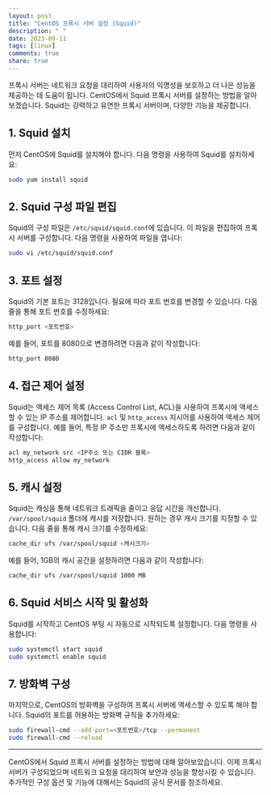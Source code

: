 ```yaml
---
layout: post
title: "CentOS 프록시 서버 설정 (Squid)"
description: " "
date: 2023-09-11
tags: [linux]
comments: true
share: true
---
```


프록시 서버는 네트워크 요청을 대리하여 사용자의 익명성을 보호하고 더 나은 성능을 제공하는 데 도움이 됩니다. CentOS에서 Squid 프록시 서버를 설정하는 방법을 알아보겠습니다. Squid는 강력하고 유연한 프록시 서버이며, 다양한 기능을 제공합니다.

## 1. Squid 설치

먼저 CentOS에 Squid를 설치해야 합니다. 다음 명령을 사용하여 Squid를 설치하세요:

```bash
sudo yum install squid
```

## 2. Squid 구성 파일 편집

Squid의 구성 파일은 `/etc/squid/squid.conf`에 있습니다. 이 파일을 편집하여 프록시 서버를 구성합니다. 다음 명령을 사용하여 파일을 엽니다:

```bash
sudo vi /etc/squid/squid.conf
```

## 3. 포트 설정

Squid의 기본 포트는 3128입니다. 필요에 따라 포트 번호를 변경할 수 있습니다. 다음 줄을 통해 포트 번호를 수정하세요:

```bash
http_port <포트번호>
```

예를 들어, 포트를 8080으로 변경하려면 다음과 같이 작성합니다:

```bash
http_port 8080
```

## 4. 접근 제어 설정

Squid는 액세스 제어 목록 (Access Control List, ACL)을 사용하여 프록시에 액세스할 수 있는 IP 주소를 제어합니다. `acl` 및 `http_access` 지시어를 사용하여 액세스 제어를 구성합니다. 예를 들어, 특정 IP 주소만 프록시에 액세스하도록 하려면 다음과 같이 작성합니다:

```bash
acl my_network src <IP주소 또는 CIDR 블록>
http_access allow my_network
```

## 5. 캐시 설정

Squid는 캐싱을 통해 네트워크 트래픽을 줄이고 응답 시간을 개선합니다. `/var/spool/squid` 폴더에 캐시를 저장합니다. 원하는 경우 캐시 크기를 지정할 수 있습니다. 다음 줄을 통해 캐시 크기를 수정하세요:

```bash
cache_dir ufs /var/spool/squid <캐시크기>
```

예를 들어, 1GB의 캐시 공간을 설정하려면 다음과 같이 작성합니다:

```bash
cache_dir ufs /var/spool/squid 1000 MB
```

## 6. Squid 서비스 시작 및 활성화

Squid를 시작하고 CentOS 부팅 시 자동으로 시작되도록 설정합니다. 다음 명령을 사용합니다:

```bash
sudo systemctl start squid
sudo systemctl enable squid
```

## 7. 방화벽 구성

마지막으로, CentOS의 방화벽을 구성하여 프록시 서버에 액세스할 수 있도록 해야 합니다. Squid의 포트를 허용하는 방화벽 규칙을 추가하세요:

```bash
sudo firewall-cmd --add-port=<포트번호>/tcp --permanent
sudo firewall-cmd --reload
```

---

CentOS에서 Squid 프록시 서버를 설정하는 방법에 대해 알아보았습니다. 이제 프록시 서버가 구성되었으며 네트워크 요청을 대리하여 보안과 성능을 향상시킬 수 있습니다. 추가적인 구성 옵션 및 기능에 대해서는 Squid의 공식 문서를 참조하세요.